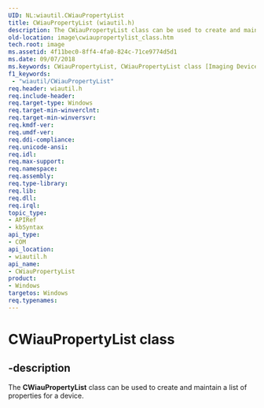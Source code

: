 ```yaml
---
UID: NL:wiautil.CWiauPropertyList
title: CWiauPropertyList (wiautil.h)
description: The CWiauPropertyList class can be used to create and maintain a list of properties for a device.
old-location: image\cwiaupropertylist_class.htm
tech.root: image
ms.assetid: 4f11bec0-8ff4-4fa0-824c-71ce9774d5d1
ms.date: 09/07/2018
ms.keywords: CWiauPropertyList, CWiauPropertyList class [Imaging Devices], CWiauPropertyList class [Imaging Devices],described, image.cwiaupropertylist_class, wiauFncs_b6021ff9-9843-4f31-b2c1-aff36af0cbc6.xml, wiautil/CWiauPropertyList
f1_keywords:
 - "wiautil/CWiauPropertyList"
req.header: wiautil.h
req.include-header: 
req.target-type: Windows
req.target-min-winverclnt: 
req.target-min-winversvr: 
req.kmdf-ver: 
req.umdf-ver: 
req.ddi-compliance: 
req.unicode-ansi: 
req.idl: 
req.max-support: 
req.namespace: 
req.assembly: 
req.type-library: 
req.lib: 
req.dll: 
req.irql: 
topic_type:
- APIRef
- kbSyntax
api_type:
- COM
api_location:
- wiautil.h
api_name:
- CWiauPropertyList
product:
- Windows
targetos: Windows
req.typenames: 
---
```


# CWiauPropertyList class


## -description

The **CWiauPropertyList** class can be used to create and maintain a list of properties for a device.


